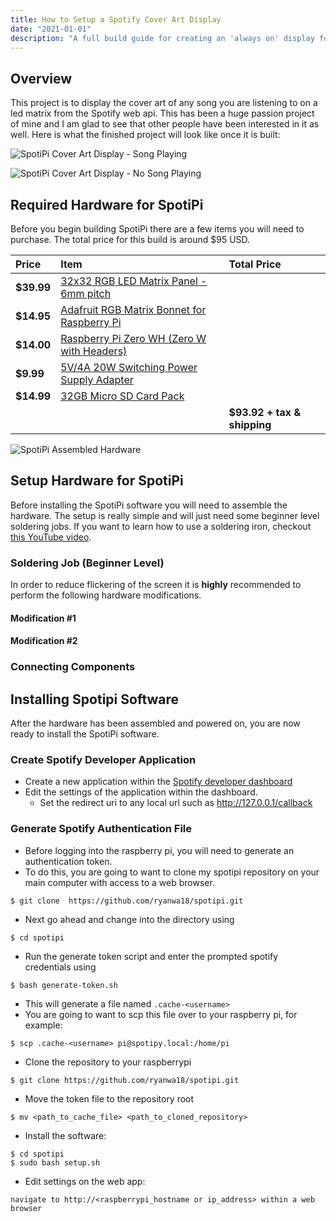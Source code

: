```yaml
---
title: How to Setup a Spotify Cover Art Display
date: "2021-01-01"
description: "A full build guide for creating an 'always on' display for showing the cover art of any song playing on your Spotify account. This build uses a raspberry pi zero and a led matrix by Adafruit."
---
```

## Overview
This project is to display the cover art of any song you are listening to on a led matrix from the Spotify web api. This has been a huge passion project of mine and I am glad to see that other people have been interested in it as well. Here is what the finished project will look like once it is built:

![SpotiPi Cover Art Display - Song Playing](./final_product.jpg)

![SpotiPi Cover Art Display - No Song Playing](./final_product_2.jpg)

## Required Hardware for SpotiPi
Before you begin building SpotiPi there are a few items you will need to purchase. The total price for this build is around $95 USD.

| Price      | Item                                         | Total Price                                                                                  |
| :--------- | :------------------------------------------- | :------------------------------------------------------------------- |
| **$39.99** | [32x32 RGB LED Matrix Panel - 6mm pitch](https://www.adafruit.com/product/1484)       |                             |
| **$14.95** | [Adafruit RGB Matrix Bonnet for Raspberry Pi](https://www.adafruit.com/product/3211)  |                             |
| **$14.00** | [Raspberry Pi Zero WH (Zero W with Headers)](https://www.adafruit.com/product/3708)   |                             |
| **$9.99**  | [5V/4A 20W Switching Power Supply Adapter](https://www.amazon.com/gp/product/B01N4HYWAM/ref=ppx_yo_dt_b_asin_title_o05_s00?ie=UTF8&psc=1)     |                             |
| **$14.99** | [32GB Micro SD Card Pack](https://www.amazon.com/PNY-Elite-microSDHC-Memory-3-Pack/dp/B07YXJM282/ref=sr_1_18?crid=3GICE52988A25&dchild=1&keywords=micro+sd+card&qid=1609606176&s=electronics&sprefix=micro+%2Celectronics%2C201&sr=1-18)                      |                             |
|            |                                              | **$93.92 + tax & shipping** |

![SpotiPi Assembled Hardware](./spotipi_hardware_assembled.jpg)

## Setup Hardware for SpotiPi
Before installing the SpotiPi software you will need to assemble the hardware. The setup is really simple and will just need some beginner level soldering jobs. If you want to learn how to use a soldering iron, checkout [this YouTube video](https://www.youtube.com/watch?v=oqV2xU1fee8&ab_channel=electronhacks).

### Soldering Job (Beginner Level)
In order to reduce flickering of the screen it is **highly** recommended to perform the following hardware modifications.

#### Modification #1

#### Modification #2

### Connecting Components

## Installing Spotipi Software
After the hardware has been assembled and powered on, you are now ready to install the SpotiPi software.
### Create Spotify Developer Application
* Create a new application within the [Spotify developer dashboard](https://developer.spotify.com/dashboard/applications) <br />
* Edit the settings of the application within the dashboard.
    * Set the redirect uri to any local url such as http://127.0.0.1/callback

### Generate Spotify Authentication File
* Before logging into the raspberry pi, you will need to generate an authentication token.
* To do this, you are going to want to clone my spotipi repository on your main computer with access to a web browser.
```
$ git clone  https://github.com/ryanwa18/spotipi.git
```
* Next go ahead and change into the directory using 
```
$ cd spotipi
```
* Run the generate token script and enter the prompted spotify credentials using
```
$ bash generate-token.sh
```
* This will generate a file named `.cache-<username>`
* You are going to want to scp this file over to your raspberry pi, for example:
```
$ scp .cache-<username> pi@spotipy.local:/home/pi
```
* Clone the repository to your raspberrypi
```
$ git clone https://github.com/ryanwa18/spotipi.git
```
* Move the token file to the repository root
```
$ mv <path_to_cache_file> <path_to_cloned_repository>
```
* Install the software: <br />
```
$ cd spotipi
$ sudo bash setup.sh
```
* Edit settings on the web app: <br />
```
navigate to http://<raspberrypi_hostname or ip_address> within a web browser
```

